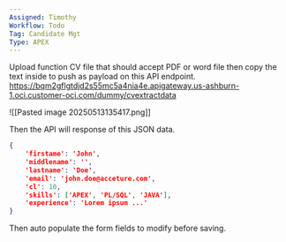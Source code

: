 ```yaml
---
Assigned: Timothy
Workflow: Todo
Tag: Candidate Mgt
Type: APEX
---
```


Upload function CV file that should accept PDF or word file then copy the text inside to push as payload on this API endpoint.
https://bqm2gflgtdjd2s55mc5a4nia4e.apigateway.us-ashburn-1.oci.customer-oci.com/dummy/cvextractdata

![[Pasted image 20250513135417.png]]

Then the API will response of this JSON data.
``` JSON
{
	'firstame': 'John',
	'middlename': '',
	'lastname': 'Doe',
	'email': 'john.doe@acceture.com',
	'cl': 10,
	'skills': ['APEX', 'PL/SQL', 'JAVA'],
	'experience': 'Lorem ipsum ...'
}
```
Then auto populate the form fields to modify before saving.
